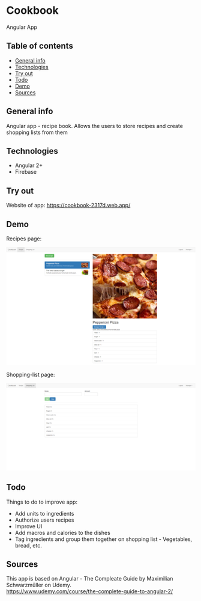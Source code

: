 # Cookbook
Angular App

## Table of contents
* [General info](#general-info)
* [Technologies](#technologies)
* [Try out](#try-out)
* [Todo](#todo)
* [Demo](#demo)
* [Sources](#sources)

## General info

Angular app - recipe book. Allows the users to store recipes and create shopping lists from them

## Technologies
* Angular 2+
* Firebase

## Try out
 Website of app:
 https://cookbook-2317d.web.app/


## Demo
Recipes page:

<p align="center">
  <img src="./demo/recipe.png" />
</p>
  
Shopping-list page:

<p align="center">
  <img src="./demo/shopping-list.png" />
</p>

## Todo

Things to do to improve app:
* Add units to ingredients
* Authorize users recipes
* Improve UI
* Add macros and calories to the dishes
* Tag ingredients and group them together on shopping list - Vegetables, bread, etc.

## Sources
This app is based on Angular - The Compleate Guide by Maximilian Schwarzmüller on Udemy.  
https://www.udemy.com/course/the-complete-guide-to-angular-2/
